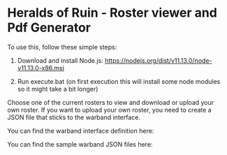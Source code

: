 # Heralds of Ruin - Roster viewer and Pdf Generator

To use this, follow these simple steps:

1. Download and install Node.js: https://nodejs.org/dist/v11.13.0/node-v11.13.0-x86.msi

2. Run execute.bat (on first execution this will install some node modules so it might take a bit longer)

Choose one of the current rosters to view and download or upload your own roster.
If you want to upload your own roster, you need to create a JSON file that sticks to the warband interface.

You can find the warband interface definition here:

You can find the sample warband JSON files here:
